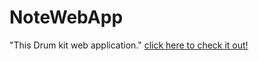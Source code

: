 # NoteWebApp
"This Drum kit web application."
[click here to check it out!](https://himanshuraj524.github.io/drumkit.github.io/app.html)
